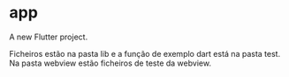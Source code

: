 # app

A new Flutter project.

Ficheiros estão na pasta lib e a função de exemplo dart está na pasta test.
Na pasta webview estão ficheiros de teste da webview.

